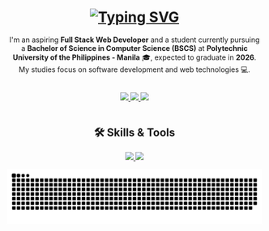 <!--
<p align="right">
  <img src="https://komarev.com/ghpvc/?username=viadsss&label=views&color=0e75b6&style=flat" alt="Profile Views" />
</p>
-->

<h1 align="center">
  <a href="https://git.io/typing-svg"><img src="https://readme-typing-svg.demolab.com?font=Fira+Code&weight=600&size=32&center=true&duration=3000&pause=1000&width=435&lines=Hey+There!+%F0%9F%91%8B;I'm+John+Paul+Viado" alt="Typing SVG" /></a>
</h1>

<!--
<h3 align="center">
  A Dedicated Full Stack Web Developer from Philippines 🇵🇭
</h3>
-->


<p align="center">I'm an aspiring <strong>Full Stack Web Developer</strong> and a student currently pursuing a <strong>Bachelor of Science in Computer Science (BSCS)</strong> at <strong>Polytechnic University of the Philippines - Manila</strong> 🎓, expected to graduate in <strong>2026</strong>. My studies focus on software development and web technologies 💻.</p>

<br />

<div align="center"> 
  <a href="mailto:johnpaulviado20@gmail.com">
    <img src="https://img.shields.io/badge/Gmail-333333?style=for-the-badge&logo=gmail&logoColor=red" />
  </a>
  <a href="https://linkedin.com//in/jpviado" target="_blank">
    <img src="https://img.shields.io/badge/LinkedIn-0077B5?style=for-the-badge&logo=linkedin&logoColor=white" target="_blank" />
  </a>
  <a href="https://viads.netlify.app" target="_blank">
     <img src="https://img.shields.io/badge/Portfolio-FF5722?style=for-the-badge&logo=todoist&logoColor=white" target="_blank" /> <!-- sqlite, safari, google-chrome are other good icon options -->
  </a>
</div>

<br />

<h2 align="center">🛠️ Skills & Tools</h2>
<p align="center">
  <a href="https://skillicons.dev">
    <img src="https://skillicons.dev/icons?i=html,css,js,ts,react,tailwind,nodejs,express,php,laravel,mysql,postgres,prisma" />
    <img src="https://skillicons.dev/icons?i=jest,webpack,vite,postman,git,github,vscode,figma" />
  </a>
</p>

<div align="center">
  <picture>
    <source
      media="(prefers-color-scheme: dark)"
      srcset="https://raw.githubusercontent.com/platane/snk/output/github-contribution-grid-snake-dark.svg"
    />
    <source
      media="(prefers-color-scheme: light)"
      srcset="https://raw.githubusercontent.com/platane/snk/output/github-contribution-grid-snake.svg"
    />
    <img
      alt="github contribution grid snake animation"
      src="https://raw.githubusercontent.com/platane/snk/output/github-contribution-grid-snake.svg"
    />
  </picture>
</div>
